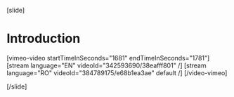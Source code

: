 [slide]
# Introduction

[vimeo-video startTimeInSeconds="1681" endTimeInSeconds="1781"]
[stream language="EN" videoId="342593690/38eafff801"  /]
[stream language="RO" videoId="384789175/e68b1ea3ae" default /]
[/video-vimeo]

[/slide]